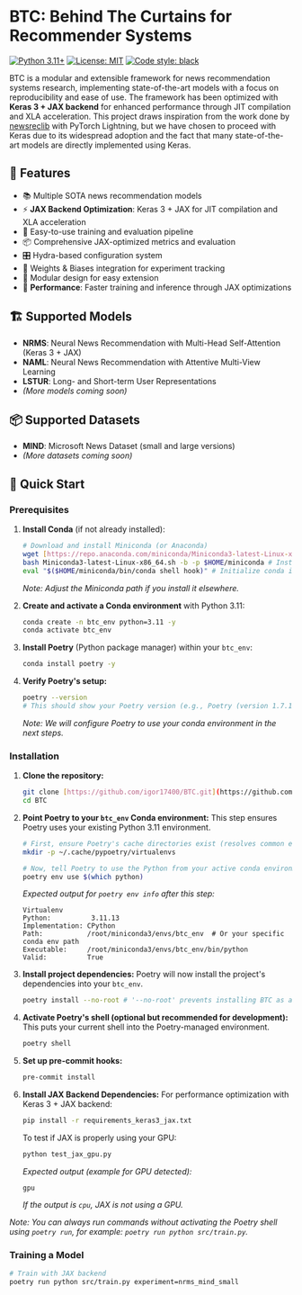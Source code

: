 # BTC: Behind The Curtains for Recommender Systems

[![Python 3.11+](https://img.shields.io/badge/python-3.11+-blue.svg)](https://www.python.org/downloads/release/python-3110/)
[![License: MIT](https://img.shields.io/badge/License-MIT-yellow.svg)](https://opensource.org/licenses/MIT)
[![Code style: black](https://img.shields.io/badge/code%20style-black-000000.svg)](https://github.com/psf/black)

BTC is a modular and extensible framework for news recommendation systems research, implementing state-of-the-art models with a focus on reproducibility and ease of use. The framework has been optimized with **Keras 3 + JAX backend** for enhanced performance through JIT compilation and XLA acceleration. This project draws inspiration from the work done by [newsreclib](https://github.com/andreeaiana/newsreclib) with PyTorch Lightning, but we have chosen to proceed with Keras due to its widespread adoption and the fact that many state-of-the-art models are directly implemented using Keras.

## 🌟 Features

- 📚 Multiple SOTA news recommendation models
- ⚡ **JAX Backend Optimization**: Keras 3 + JAX for JIT compilation and XLA acceleration
- 🔄 Easy-to-use training and evaluation pipeline
- 📦 Comprehensive JAX-optimized metrics and evaluation
- 🎛️ Hydra-based configuration system
- 🚀 Weights & Biases integration for experiment tracking
- 🔌 Modular design for easy extension
- 🚀 **Performance**: Faster training and inference through JAX optimizations

## 🏗️ Supported Models

- **NRMS**: Neural News Recommendation with Multi-Head Self-Attention (Keras 3 + JAX)
- **NAML**: Neural News Recommendation with Attentive Multi-View Learning
- **LSTUR**: Long- and Short-term User Representations
- *(More models coming soon)*

## 📦 Supported Datasets

- **MIND**: Microsoft News Dataset (small and large versions)
- *(More datasets coming soon)*

## 🚀 Quick Start

### Prerequisites

1.  **Install Conda** (if not already installed):

    ```bash
    # Download and install Miniconda (or Anaconda)
    wget [https://repo.anaconda.com/miniconda/Miniconda3-latest-Linux-x86_64.sh](https://repo.anaconda.com/miniconda/Miniconda3-latest-Linux-x86_64.sh)
    bash Miniconda3-latest-Linux-x86_64.sh -b -p $HOME/miniconda # Install silently to your home directory
    eval "$($HOME/miniconda/bin/conda shell hook)" # Initialize conda in your shell
    ```
    *Note: Adjust the Miniconda path if you install it elsewhere.*

2.  **Create and activate a Conda environment** with Python 3.11:

    ```bash
    conda create -n btc_env python=3.11 -y
    conda activate btc_env
    ```

3.  **Install Poetry** (Python package manager) within your `btc_env`:

    ```bash
    conda install poetry -y
    ```

4.  **Verify Poetry's setup:**

    ```bash
    poetry --version
    # This should show your Poetry version (e.g., Poetry (version 1.7.1))
    ```
    *Note: We will configure Poetry to use your conda environment in the next steps.*

### Installation

1.  **Clone the repository:**

    ```bash
    git clone [https://github.com/igor17400/BTC.git](https://github.com/igor17400/BTC.git)
    cd BTC
    ```

2.  **Point Poetry to your `btc_env` Conda environment:**
    This step ensures Poetry uses your existing Python 3.11 environment.

    ```bash
    # First, ensure Poetry's cache directories exist (resolves common errors)
    mkdir -p ~/.cache/pypoetry/virtualenvs

    # Now, tell Poetry to use the Python from your active conda environment
    poetry env use $(which python)
    ```
    *Expected output for `poetry env info` after this step:*
    ```
    Virtualenv
    Python:          3.11.13
    Implementation: CPython
    Path:           /root/miniconda3/envs/btc_env  # Or your specific conda env path
    Executable:     /root/miniconda3/envs/btc_env/bin/python
    Valid:          True
    ```

3.  **Install project dependencies:**
    Poetry will now install the project's dependencies into your `btc_env`.

    ```bash
    poetry install --no-root # '--no-root' prevents installing BTC as an editable package initially
    ```

4.  **Activate Poetry's shell (optional but recommended for development):**
    This puts your current shell into the Poetry-managed environment.

    ```bash
    poetry shell
    ```

5.  **Set up pre-commit hooks:**

    ```bash
    pre-commit install
    ```

6.  **Install JAX Backend Dependencies:**
    For performance optimization with Keras 3 + JAX backend:

    ```bash
    pip install -r requirements_keras3_jax.txt
    ```

    To test if JAX is properly using your GPU:

    ```bash
    python test_jax_gpu.py
    ```

    *Expected output (example for GPU detected):*
    ```
    gpu
    ```
    *If the output is `cpu`, JAX is not using a GPU.*

*Note: You can always run commands without activating the Poetry shell using `poetry run`, for example: `poetry run python src/train.py`.*

### Training a Model

```bash
# Train with JAX backend
poetry run python src/train.py experiment=nrms_mind_small
```